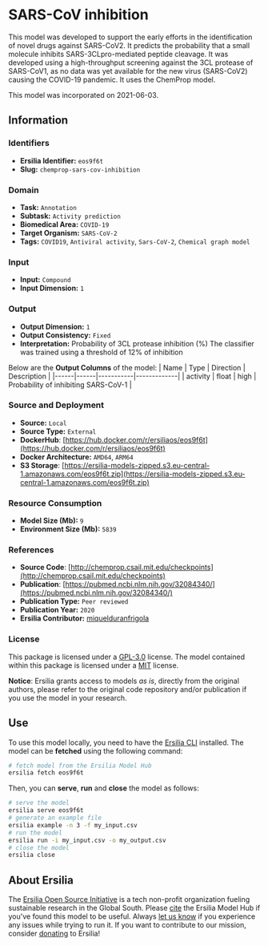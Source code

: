 # SARS-CoV inhibition

This model was developed to support the early efforts in the identification of novel drugs against SARS-CoV2. It predicts the probability that a small molecule inhibits SARS-3CLpro-mediated peptide cleavage. It was developed using a high-throughput screening against the 3CL protease of SARS-CoV1, as no data was yet available for the new virus (SARS-CoV2) causing the COVID-19 pandemic. It uses the ChemProp model.

This model was incorporated on 2021-06-03.

## Information
### Identifiers
- **Ersilia Identifier:** `eos9f6t`
- **Slug:** `chemprop-sars-cov-inhibition`

### Domain
- **Task:** `Annotation`
- **Subtask:** `Activity prediction`
- **Biomedical Area:** `COVID-19`
- **Target Organism:** `SARS-CoV-2`
- **Tags:** `COVID19`, `Antiviral activity`, `Sars-CoV-2`, `Chemical graph model`

### Input
- **Input:** `Compound`
- **Input Dimension:** `1`

### Output
- **Output Dimension:** `1`
- **Output Consistency:** `Fixed`
- **Interpretation:** Probability of 3CL protease inhibition (%) The classifier was trained using a threshold of 12% of inhibition 

Below are the **Output Columns** of the model:
| Name | Type | Direction | Description |
|------|------|-----------|-------------|
| activity | float | high | Probability of inhibiting SARS-CoV-1 |


### Source and Deployment
- **Source:** `Local`
- **Source Type:** `External`
- **DockerHub**: [https://hub.docker.com/r/ersiliaos/eos9f6t](https://hub.docker.com/r/ersiliaos/eos9f6t)
- **Docker Architecture:** `AMD64`, `ARM64`
- **S3 Storage**: [https://ersilia-models-zipped.s3.eu-central-1.amazonaws.com/eos9f6t.zip](https://ersilia-models-zipped.s3.eu-central-1.amazonaws.com/eos9f6t.zip)

### Resource Consumption
- **Model Size (Mb):** `9`
- **Environment Size (Mb):** `5839`


### References
- **Source Code**: [http://chemprop.csail.mit.edu/checkpoints](http://chemprop.csail.mit.edu/checkpoints)
- **Publication**: [https://pubmed.ncbi.nlm.nih.gov/32084340/](https://pubmed.ncbi.nlm.nih.gov/32084340/)
- **Publication Type:** `Peer reviewed`
- **Publication Year:** `2020`
- **Ersilia Contributor:** [miquelduranfrigola](https://github.com/miquelduranfrigola)

### License
This package is licensed under a [GPL-3.0](https://github.com/ersilia-os/ersilia/blob/master/LICENSE) license. The model contained within this package is licensed under a [MIT](LICENSE) license.

**Notice**: Ersilia grants access to models _as is_, directly from the original authors, please refer to the original code repository and/or publication if you use the model in your research.


## Use
To use this model locally, you need to have the [Ersilia CLI](https://github.com/ersilia-os/ersilia) installed.
The model can be **fetched** using the following command:
```bash
# fetch model from the Ersilia Model Hub
ersilia fetch eos9f6t
```
Then, you can **serve**, **run** and **close** the model as follows:
```bash
# serve the model
ersilia serve eos9f6t
# generate an example file
ersilia example -n 3 -f my_input.csv
# run the model
ersilia run -i my_input.csv -o my_output.csv
# close the model
ersilia close
```

## About Ersilia
The [Ersilia Open Source Initiative](https://ersilia.io) is a tech non-profit organization fueling sustainable research in the Global South.
Please [cite](https://github.com/ersilia-os/ersilia/blob/master/CITATION.cff) the Ersilia Model Hub if you've found this model to be useful. Always [let us know](https://github.com/ersilia-os/ersilia/issues) if you experience any issues while trying to run it.
If you want to contribute to our mission, consider [donating](https://www.ersilia.io/donate) to Ersilia!

